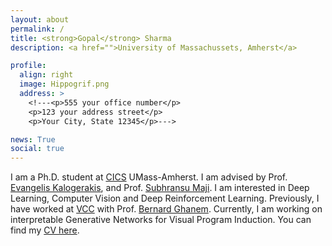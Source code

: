 ```yaml
---
layout: about
permalink: /
title: <strong>Gopal</strong> Sharma
description: <a href="">University of Massachussets, Amherst</a>

profile:
  align: right
  image: Hippogrif.png
  address: >
    <!---<p>555 your office number</p>
    <p>123 your address street</p>
    <p>Your City, State 12345</p>--->

news: True
social: true
---
```


I am a Ph.D. student at [CICS](https://www.cics.umass.edu/) UMass-Amherst. I am
advised by Prof. [Evangelis Kalogerakis](http://people.cs.umass.edu/~kalo/), and
Prof. [Subhransu Maji](https://people.cs.umass.edu/~smaji/). I am interested in
Deep Learning, Computer Vision and Deep Reinforcement Learning. Previously, I
have worked at [VCC](https://vcc.kaust.edu.sa/Pages/Home.aspx) with Prof.
[Bernard Ghanem](http://www.bernardghanem.com/). Currently, I am working on
interpretable Generative Networks for Visual Program Induction. You can find my [CV here](/assets/CV/cv.pdf).
